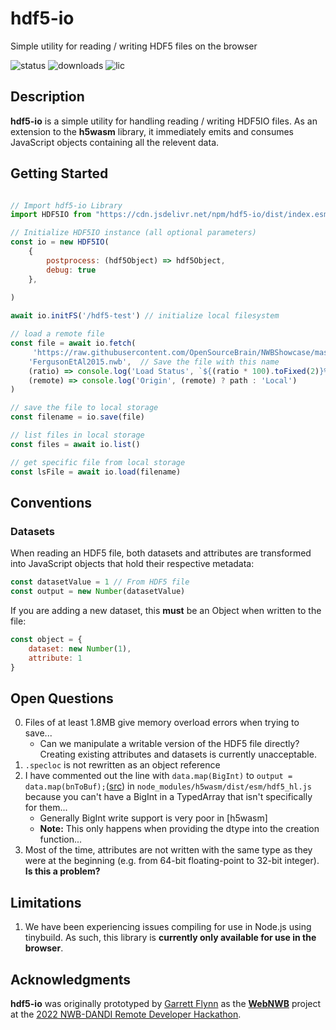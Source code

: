 # hdf5-io
Simple utility for reading / writing HDF5 files on the browser

![status](https://img.shields.io/npm/v/hdf5-io) 
![downloads](https://img.shields.io/npm/dt/hdf5-io)
![lic](https://img.shields.io/npm/l/hdf5-io)

## Description
**hdf5-io** is a simple utility for handling reading / writing HDF5IO files. As an extension to the **h5wasm** library, it immediately emits and consumes JavaScript objects containing all the relevent data.

## Getting Started

``` javascript 

// Import hdf5-io Library
import HDF5IO from "https://cdn.jsdelivr.net/npm/hdf5-io/dist/index.esm.js";

// Initialize HDF5IO instance (all optional parameters)
const io = new HDF5IO(
    {
        postprocess: (hdf5Object) => hdf5Object,
        debug: true
    },
    
)

await io.initFS('/hdf5-test') // initialize local filesystem

// load a remote file
const file = await io.fetch(
     'https://raw.githubusercontent.com/OpenSourceBrain/NWBShowcase/master/FergusonEtAl2015/FergusonEtAl2015.nwb', // URL to get file from
    'FergusonEtAl2015.nwb',  // Save the file with this name
    (ratio) => console.log('Load Status', `${(ratio * 100).toFixed(2)}%`),
    (remote) => console.log('Origin', (remote) ? path : 'Local')
)

// save the file to local storage
const filename = io.save(file)

// list files in local storage
const files = await io.list()

// get specific file from local storage
const lsFile = await io.load(filename)

```

## Conventions
### Datasets
When reading an HDF5 file, both datasets and attributes are transformed into JavaScript objects that hold their respective metadata:
```javascript
const datasetValue = 1 // From HDF5 file
const output = new Number(datasetValue)
```

If you are adding a new dataset, this **must** be an Object when written to the file:
```javascript
const object = {
    dataset: new Number(1),
    attribute: 1
}
```

## Open Questions
0. Files of at least 1.8MB give memory overload errors when trying to save...
    - Can we manipulate a writable version of the HDF5 file directly? Creating existing attributes and datasets is currently unacceptable.
1. `.specloc` is not rewritten as an object reference
2. I have commented out the line with `data.map(BigInt)` to `output = data.map(bnToBuf);`([src](https://coolaj86.com/articles/convert-js-bigints-to-typedarrays/)) in  `node_modules/h5wasm/dist/esm/hdf5_hl.js` because you can't have a BigInt in a TypedArray that isn't specifically for them...
    - Generally BigInt write support is very poor in [h5wasm]
    - **Note:** This only happens when providing the dtype into the creation function...
3. Most of the time, attributes are not written with the same type as they were at the beginning (e.g. from 64-bit floating-point to 32-bit integer). **Is this a problem?**

## Limitations
1. We have been experiencing issues compiling for use in Node.js using tinybuild. As such, this library is **currently only available for use in the browser**.

## Acknowledgments
**hdf5-io** was originally prototyped by [Garrett Flynn](https;//github.com/garrettmflynn) as the [**WebNWB**](https;//github.com/brainsatplay/WebNWB) project at the [2022 NWB-DANDI Remote Developer Hackathon](https://neurodatawithoutborders.github.io/nwb_hackathons/HCK12_2022_Remote/).
